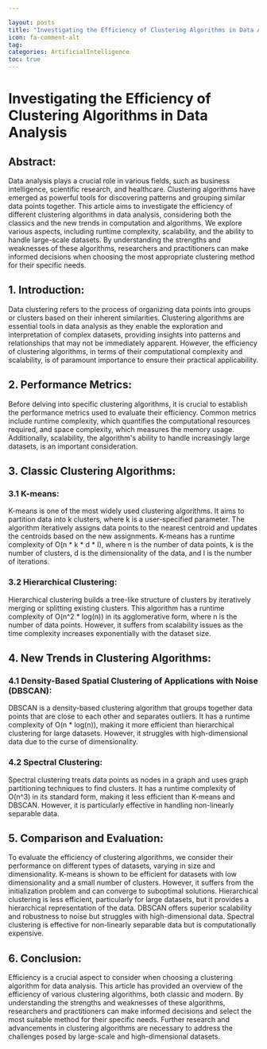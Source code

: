 ```yaml
---

layout: posts
title: "Investigating the Efficiency of Clustering Algorithms in Data Analysis"
icon: fa-comment-alt
tag:      
categories: ArtificialIntelligence
toc: true
---
```




# Investigating the Efficiency of Clustering Algorithms in Data Analysis

## Abstract:
Data analysis plays a crucial role in various fields, such as business intelligence, scientific research, and healthcare. Clustering algorithms have emerged as powerful tools for discovering patterns and grouping similar data points together. This article aims to investigate the efficiency of different clustering algorithms in data analysis, considering both the classics and the new trends in computation and algorithms. We explore various aspects, including runtime complexity, scalability, and the ability to handle large-scale datasets. By understanding the strengths and weaknesses of these algorithms, researchers and practitioners can make informed decisions when choosing the most appropriate clustering method for their specific needs.

## 1. Introduction:
Data clustering refers to the process of organizing data points into groups or clusters based on their inherent similarities. Clustering algorithms are essential tools in data analysis as they enable the exploration and interpretation of complex datasets, providing insights into patterns and relationships that may not be immediately apparent. However, the efficiency of clustering algorithms, in terms of their computational complexity and scalability, is of paramount importance to ensure their practical applicability.

## 2. Performance Metrics:
Before delving into specific clustering algorithms, it is crucial to establish the performance metrics used to evaluate their efficiency. Common metrics include runtime complexity, which quantifies the computational resources required, and space complexity, which measures the memory usage. Additionally, scalability, the algorithm's ability to handle increasingly large datasets, is an important consideration.

## 3. Classic Clustering Algorithms:
### 3.1 K-means:
K-means is one of the most widely used clustering algorithms. It aims to partition data into k clusters, where k is a user-specified parameter. The algorithm iteratively assigns data points to the nearest centroid and updates the centroids based on the new assignments. K-means has a runtime complexity of O(n * k * d * I), where n is the number of data points, k is the number of clusters, d is the dimensionality of the data, and I is the number of iterations.

### 3.2 Hierarchical Clustering:
Hierarchical clustering builds a tree-like structure of clusters by iteratively merging or splitting existing clusters. This algorithm has a runtime complexity of O(n^2 * log(n)) in its agglomerative form, where n is the number of data points. However, it suffers from scalability issues as the time complexity increases exponentially with the dataset size.

## 4. New Trends in Clustering Algorithms:
### 4.1 Density-Based Spatial Clustering of Applications with Noise (DBSCAN):
DBSCAN is a density-based clustering algorithm that groups together data points that are close to each other and separates outliers. It has a runtime complexity of O(n * log(n)), making it more efficient than hierarchical clustering for large datasets. However, it struggles with high-dimensional data due to the curse of dimensionality.

### 4.2 Spectral Clustering:
Spectral clustering treats data points as nodes in a graph and uses graph partitioning techniques to find clusters. It has a runtime complexity of O(n^3) in its standard form, making it less efficient than K-means and DBSCAN. However, it is particularly effective in handling non-linearly separable data.

## 5. Comparison and Evaluation:
To evaluate the efficiency of clustering algorithms, we consider their performance on different types of datasets, varying in size and dimensionality. K-means is shown to be efficient for datasets with low dimensionality and a small number of clusters. However, it suffers from the initialization problem and can converge to suboptimal solutions. Hierarchical clustering is less efficient, particularly for large datasets, but it provides a hierarchical representation of the data. DBSCAN offers superior scalability and robustness to noise but struggles with high-dimensional data. Spectral clustering is effective for non-linearly separable data but is computationally expensive.

## 6. Conclusion:
Efficiency is a crucial aspect to consider when choosing a clustering algorithm for data analysis. This article has provided an overview of the efficiency of various clustering algorithms, both classic and modern. By understanding the strengths and weaknesses of these algorithms, researchers and practitioners can make informed decisions and select the most suitable method for their specific needs. Further research and advancements in clustering algorithms are necessary to address the challenges posed by large-scale and high-dimensional datasets.